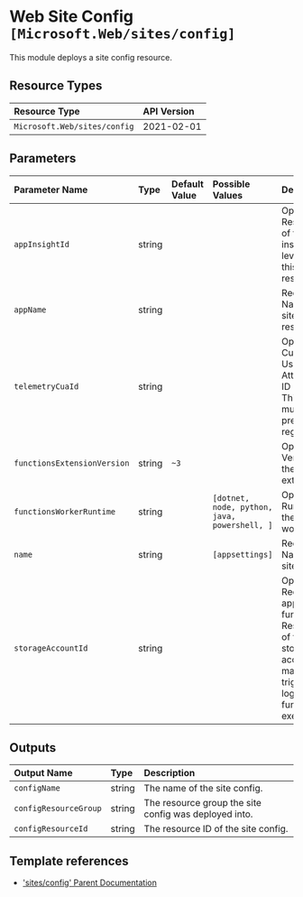 # Web Site Config `[Microsoft.Web/sites/config]`

This module deploys a site config resource.

## Resource Types

| Resource Type | API Version |
| :-- | :-- |
| `Microsoft.Web/sites/config` | 2021-02-01 |

## Parameters

| Parameter Name | Type | Default Value | Possible Values | Description |
| :-- | :-- | :-- | :-- | :-- |
| `appInsightId` | string |  |  | Optional. Resource ID of the app insight to leverage for this resource. |
| `appName` | string |  |  | Required. Name of the site parent resource. |
| `telemetryCuaId` | string |  |  | Optional. Customer Usage Attribution ID (GUID). This GUID must be previously registered. |
| `functionsExtensionVersion` | string | `~3` |  | Optional. Version of the function extension. |
| `functionsWorkerRuntime` | string |  | `[dotnet, node, python, java, powershell, ]` | Optional. Runtime of the function worker. |
| `name` | string |  | `[appsettings]` | Required. Name of the site config. |
| `storageAccountId` | string |  |  | Optional. Required if app of kind functionapp. Resource ID of the storage account to manage triggers and logging function executions. |

## Outputs

| Output Name | Type | Description |
| :-- | :-- | :-- |
| `configName` | string | The name of the site config. |
| `configResourceGroup` | string | The resource group the site config was deployed into. |
| `configResourceId` | string | The resource ID of the site config. |

## Template references

- ['sites/config' Parent Documentation](https://docs.microsoft.com/en-us/azure/templates/Microsoft.Web/sites)
